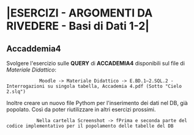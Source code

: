 # |ESERCIZI - ARGOMENTI DA RIVEDERE - Basi di Dati 1-2|


## Accaddemia4 

Svolgere l'esercizio sulle **QUERY** di **ACCADEMIA4** disponibili sul file di *Materiale Didattico*:


                Moodle -> Materiale Didattico -> E.BD.1–2.SQL.2 - Interrogazioni su singola tabella, Accademia 4.pdf (Sotto "Cielo 2.slq") 


Inoltre creare un nuovo file Pythom per l'inserimento dei dati nel DB, già popolato. Così da poter riutilizzare in altri esercizi prossimi.


               Nella cartella Screenshot -> fPrima e seconda parte del codice implementativo per il popolamento delle tabelle del DB
